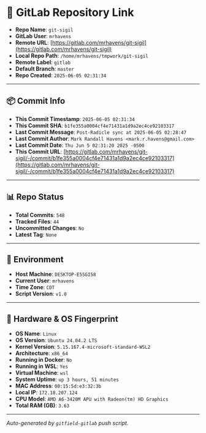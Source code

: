 # 🔗 GitLab Repository Link

- **Repo Name**: `git-sigil`
- **GitLab User**: `mrhavens`
- **Remote URL**: [https://gitlab.com/mrhavens/git-sigil](https://gitlab.com/mrhavens/git-sigil)
- **Local Repo Path**: `/home/mrhavens/tmpwork/git-sigil`
- **Remote Label**: `gitlab`
- **Default Branch**: `master`
- **Repo Created**: `2025-06-05 02:31:34`

---

## 📦 Commit Info

- **This Commit Timestamp**: `2025-06-05 02:31:34`
- **This Commit SHA**: `b1fe355a0004cf4e71431a1d9a2ec4ce92103317`
- **Last Commit Message**: `Post-Radicle sync at 2025-06-05 02:28:47`
- **Last Commit Author**: `Mark Randall Havens <mark.r.havens@gmail.com>`
- **Last Commit Date**: `Thu Jun 5 02:31:20 2025 -0500`
- **This Commit URL**: [https://gitlab.com/mrhavens/git-sigil/-/commit/b1fe355a0004cf4e71431a1d9a2ec4ce92103317](https://gitlab.com/mrhavens/git-sigil/-/commit/b1fe355a0004cf4e71431a1d9a2ec4ce92103317)

---

## 📊 Repo Status

- **Total Commits**: `548`
- **Tracked Files**: `44`
- **Uncommitted Changes**: `No`
- **Latest Tag**: `None`

---

## 🧽 Environment

- **Host Machine**: `DESKTOP-E5SGI58`
- **Current User**: `mrhavens`
- **Time Zone**: `CDT`
- **Script Version**: `v1.0`

---

## 🧬 Hardware & OS Fingerprint

- **OS Name**: `Linux`
- **OS Version**: `Ubuntu 24.04.2 LTS`
- **Kernel Version**: `5.15.167.4-microsoft-standard-WSL2`
- **Architecture**: `x86_64`
- **Running in Docker**: `No`
- **Running in WSL**: `Yes`
- **Virtual Machine**: `wsl`
- **System Uptime**: `up 3 hours, 51 minutes`
- **MAC Address**: `00:15:5d:e3:32:3b`
- **Local IP**: `172.18.207.124`
- **CPU Model**: `AMD A6-3420M APU with Radeon(tm) HD Graphics`
- **Total RAM (GB)**: `3.63`

---

_Auto-generated by `gitfield-gitlab` push script._
